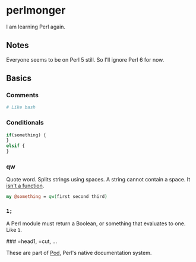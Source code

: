 # perlmonger

I am learning Perl again.

## Notes

Everyone seems to be on Perl 5 still. So I'll ignore Perl 6 for now.

## Basics

### Comments

```perl
# Like bash
```

### Conditionals

```perl
if(something) {
}
elsif {
}
```

### qw

Quote word. Splits strings using spaces. A string cannot contain a space. It [isn't a function](https://perlmaven.com/qw-quote-word).

```perl
my @something = qw(first second third)
```

### `1;`

A Perl module must return a Boolean, or something that evaluates to one. Like `1`.

### =head1, =cut, ...

These are part of [Pod](https://perldoc.perl.org/perlpod.html), Perl's native documentation system.

